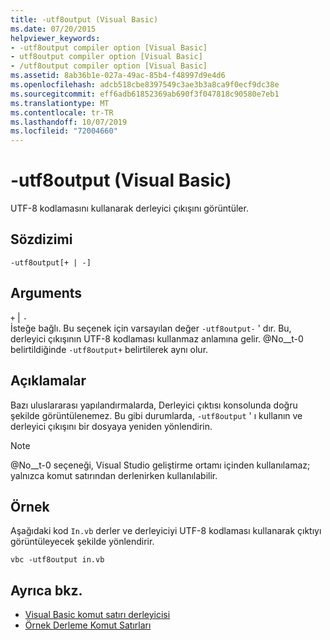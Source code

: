 ```yaml
---
title: -utf8output (Visual Basic)
ms.date: 07/20/2015
helpviewer_keywords:
- -utf8output compiler option [Visual Basic]
- utf8output compiler option [Visual Basic]
- /utf8output compiler option [Visual Basic]
ms.assetid: 8ab36b1e-027a-49ac-85b4-f48997d9e4d6
ms.openlocfilehash: adcb518cbe8397549c3ae3b3a8ca9f0ecf9dc38e
ms.sourcegitcommit: eff6adb61852369ab690f3f047818c90580e7eb1
ms.translationtype: MT
ms.contentlocale: tr-TR
ms.lasthandoff: 10/07/2019
ms.locfileid: "72004660"
---
```

# <a name="-utf8output-visual-basic"></a>-utf8output (Visual Basic)
UTF-8 kodlamasını kullanarak derleyici çıkışını görüntüler.  
  
## <a name="syntax"></a>Sözdizimi  
  
```console  
-utf8output[+ | -]  
```  
  
## <a name="arguments"></a>Arguments  
 `+` &#124; `-`  
 İsteğe bağlı. Bu seçenek için varsayılan değer `-utf8output-` ' dır. Bu, derleyici çıkışının UTF-8 kodlaması kullanmaz anlamına gelir. @No__t-0 belirtildiğinde `-utf8output+` belirtilerek aynı olur.  
  
## <a name="remarks"></a>Açıklamalar  
 Bazı uluslararası yapılandırmalarda, Derleyici çıktısı konsolunda doğru şekilde görüntülenemez. Bu gibi durumlarda, `-utf8output` ' ı kullanın ve derleyici çıkışını bir dosyaya yeniden yönlendirin.  
  
> [!NOTE]
> @No__t-0 seçeneği, Visual Studio geliştirme ortamı içinden kullanılamaz; yalnızca komut satırından derlenirken kullanılabilir.  
  
## <a name="example"></a>Örnek  
 Aşağıdaki kod `In.vb` derler ve derleyiciyi UTF-8 kodlaması kullanarak çıktıyı görüntüleyecek şekilde yönlendirir.  
  
```console  
vbc -utf8output in.vb  
```  
  
## <a name="see-also"></a>Ayrıca bkz.

- [Visual Basic komut satırı derleyicisi](../../../visual-basic/reference/command-line-compiler/index.md)
- [Örnek Derleme Komut Satırları](../../../visual-basic/reference/command-line-compiler/sample-compilation-command-lines.md)
